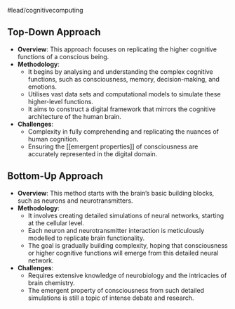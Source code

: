 #lead/cognitivecomputing

## Top-Down Approach

- **Overview**: This approach focuses on replicating the higher cognitive functions of a conscious being.
- **Methodology**:
  - It begins by analysing and understanding the complex cognitive functions, such as consciousness, memory, decision-making, and emotions.
  - Utilises vast data sets and computational models to simulate these higher-level functions.
  - It aims to construct a digital framework that mirrors the cognitive architecture of the human brain.
- **Challenges**:
  - Complexity in fully comprehending and replicating the nuances of human cognition.
  - Ensuring the [[emergent properties]] of consciousness are accurately represented in the digital domain.

## Bottom-Up Approach

- **Overview**: This method starts with the brain’s basic building blocks, such as neurons and neurotransmitters.
- **Methodology**:
  - It involves creating detailed simulations of neural networks, starting at the cellular level.
  - Each neuron and neurotransmitter interaction is meticulously modelled to replicate brain functionality.
  - The goal is gradually building complexity, hoping that consciousness or higher cognitive functions will emerge from this detailed neural network.
- **Challenges**:
  - Requires extensive knowledge of neurobiology and the intricacies of brain chemistry.
  - The emergent property of consciousness from such detailed simulations is still a topic of intense debate and research.
